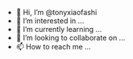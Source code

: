 - 👋 Hi, I’m @tonyxiaofashi
- 👀 I’m interested in ...
- 🌱 I’m currently learning ...
- 💞️ I’m looking to collaborate on ...
- 📫 How to reach me ...

<!---
tonyxiaofashi/tonyxiaofashi is a ✨ special ✨ repository because its `README.md` (this file) appears on your GitHub profile.
You can click the Preview link to take a look at your changes.
--->
